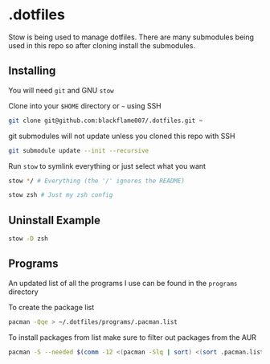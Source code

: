 # .dotfiles

Stow is being used to manage dotfiles. There are many submodules being used in this repo so after cloning install the submodules.

## Installing

You will need `git` and GNU `stow`

Clone into your `$HOME` directory or `~` using SSH

```bash
git clone git@github.com:blackflame007/.dotfiles.git ~
```
git submodules will not update unless you cloned this repo with  SSH

```bash
git submodule update --init --recursive
```

Run `stow` to symlink everything or just select what you want

```bash
stow */ # Everything (the '/' ignores the README)
```

```bash
stow zsh # Just my zsh config
```

## Uninstall Example
```bash
stow -D zsh
```
## Programs

An updated list of all the programs I use can be found in the `programs` directory

To create the package list

```bash
pacman -Qqe > ~/.dotfiles/programs/.pacman.list
```

To install packages from list make sure to filter out packages from the AUR 

```bash
pacman -S --needed $(comm -12 <(pacman -Slq | sort) <(sort .pacman.list))
```
